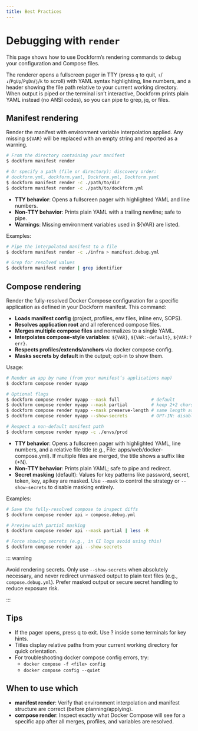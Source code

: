 ```yaml
---
title: Best Practices
---
```


# Debugging with `render`

This page shows how to use Dockform’s rendering commands to debug your configuration and Compose files.

The renderer opens a fullscreen pager in TTY (press `q` to quit, `↑`/`↓`/`PgUp`/`PgDn`/`j`/`k` to scroll) with YAML syntax highlighting, line numbers, and a header showing the file path relative to your current working directory. When output is piped or the terminal isn’t interactive, Dockform prints plain YAML instead (no ANSI codes), so you can pipe to grep, jq, or files.

## Manifest rendering

Render the manifest with environment variable interpolation applied. Any missing `${VAR}` will be replaced with an empty string and reported as a warning.

```bash [shell ~vscode-icons:file-type-shell~]
# From the directory containing your manifest
$ dockform manifest render

# Or specify a path (file or directory); discovery order:
# dockform.yml, dockform.yaml, Dockform.yml, Dockform.yaml
$ dockform manifest render -c ./path/to/dir
$ dockform manifest render -c ./path/to/dockform.yml
```

- **TTY behavior**: Opens a fullscreen pager with highlighted YAML and line numbers.
- **Non‑TTY behavior**: Prints plain YAML with a trailing newline; safe to pipe.
- **Warnings**: Missing environment variables used in ${VAR} are listed.

Examples:

```bash [shell ~vscode-icons:file-type-shell~]
# Pipe the interpolated manifest to a file
$ dockform manifest render -c ./infra > manifest.debug.yml

# Grep for resolved values
$ dockform manifest render | grep identifier
```

## Compose rendering

Render the fully-resolved Docker Compose configuration for a specific application as defined in your Dockform manifest. This command:

- **Loads manifest config** (project, profiles, env files, inline env, SOPS).
- **Resolves application root** and all referenced compose files.
- **Merges multiple compose files** and normalizes to a single YAML.
- **Interpolates compose-style variables**: `${VAR}`, `${VAR:-default}`, `${VAR:?err}`.
- **Respects profiles/extends/anchors** via docker compose config.
- **Masks secrets by default** in the output; opt-in to show them.

Usage:

```bash [shell ~vscode-icons:file-type-shell~]
# Render an app by name (from your manifest’s applications map)
$ dockform compose render myapp

# Optional flags
$ dockform compose render myapp --mask full            # default
$ dockform compose render myapp --mask partial         # keep 2+2 chars
$ dockform compose render myapp --mask preserve-length # same length as original
$ dockform compose render myapp --show-secrets         # OPT-IN: disable masking

# Respect a non-default manifest path
$ dockform compose render myapp -c ./envs/prod
```

- **TTY behavior**: Opens a fullscreen pager with highlighted YAML, line numbers, and a relative file title (e.g., File: apps/web/docker-compose.yml). If multiple files are merged, the title shows a suffix like (+N).
- **Non‑TTY behavior**: Prints plain YAML; safe to pipe and redirect.
- **Secret masking** (default): Values for key patterns like password, secret, token, key, apikey are masked. Use `--mask` to control the strategy or `--show-secrets` to disable masking entirely.

Examples:

```bash [shell ~vscode-icons:file-type-shell~]
# Save the fully-resolved compose to inspect diffs
$ dockform compose render api > compose.debug.yml

# Preview with partial masking
$ dockform compose render api --mask partial | less -R

# Force showing secrets (e.g., in CI logs avoid using this)
$ dockform compose render api --show-secrets
```

::: warning

Avoid rendering secrets. Only use `--show-secrets` when absolutely necessary, and never redirect unmasked output to plain text files (e.g., `compose.debug.yml`). Prefer masked output or secure secret handling to reduce exposure risk.

:::

## Tips

- If the pager opens, press q to exit. Use ? inside some terminals for key hints.
- Titles display relative paths from your current working directory for quick orientation.
- For troubleshooting docker compose config errors, try:
  - `docker compose -f <file> config`
  - `docker compose config --quiet`

## When to use which

- **manifest render**: Verify that environment interpolation and manifest structure are correct (before planning/applying).
- **compose render**: Inspect exactly what Docker Compose will see for a specific app after all merges, profiles, and variables are resolved.



